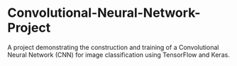 # Convolutional-Neural-Network-Project
A project demonstrating the construction and training of a Convolutional Neural Network (CNN) for image classification using TensorFlow and Keras.
